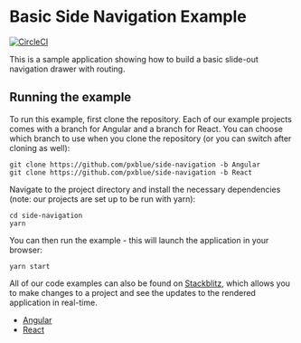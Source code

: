 # Basic Side Navigation Example

[![CircleCI](https://circleci.com/gh/pxblue/side-navigation/tree/react.svg?style=shield)](https://circleci.com/gh/pxblue/side-navigation/tree/react)

This is a sample application showing how to build a basic slide-out navigation drawer with routing.

## Running the example
To run this example, first clone the repository. Each of our example projects comes with a branch for Angular and a branch for React. You can choose which branch to use when you clone the repository (or you can switch after cloning as well):

```
git clone https://github.com/pxblue/side-navigation -b Angular
git clone https://github.com/pxblue/side-navigation -b React
```

Navigate to the project directory and install the necessary dependencies (note: our projects are set up to be run with yarn):

```
cd side-navigation
yarn
```

You can then run the example - this will launch the application in your browser:
```
yarn start
```

All of our code examples can also be found on [Stackblitz](http://www.stackblitz.com/@px-blue), which allows you to make changes to a project and see the updates to the rendered application in real-time.
- [Angular](https://stackblitz.com/edit/pxblue-side-navigation-angular)
- [React](https://stackblitz.com/edit/pxblue-side-navigation-react)
